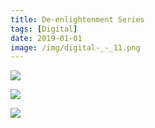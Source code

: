 ```yaml
---
title: De-enlightenment Series
tags: [Digital]
date: 2019-01-01
image: /img/digital-_-_11.png
---
```


![](/img/type-experiment_-_37.jpeg)

![](/img/type-experiment_-_36.jpeg)

![](/img/Into_Oblivion.jpeg)